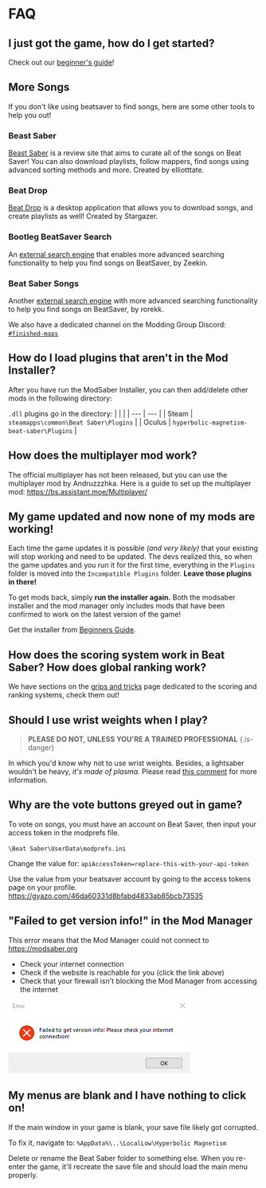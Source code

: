 <!-- TITLE: FAQ -->
<!-- SUBTITLE: Frequently Asked Questions! -->
# FAQ
## I just got the game, how do I get started?
Check out our [beginner's guide](beginners-guide)!

## More Songs
If you don't like using beatsaver to find songs, here are some other tools to help you out!

### Beast Saber
[Beast Saber](https://www.bsaber.com) is a review site that aims to curate all of the songs on Beat Saver! You can also download playlists, follow mappers, find songs using advanced sorting methods and more. Created by elliotttate.

### Beat Drop
[Beat Drop](https://bsaber.com/beatdrop/) is a desktop application that allows you to download songs, and create playlists as well! Created by Stargazer.

### Bootleg BeatSaver Search
An [external search engine](http://bootleg-beatsaver.com/) that enables more advanced searching functionality to help you find songs on BeatSaver, by Zeekin.

### Beat Saber Songs
Another [external search engine](https://beatsaber-songs.herokuapp.com/) with more advanced searching functionality to help you find songs on BeatSaver, by rorekk.

We also have a dedicated channel on the Modding Group Discord: [`#finished-maps`](https://discordapp.com/channels/441805394323439646/442342190060929055/)

## How do I load plugins that aren't in the Mod Installer?

After you have run the ModSaber Installer, you can then add/delete other mods in the following directory:

`.dll` plugins go in the directory:
|  |  |
| --- | --- |
| Steam | `steamapps\common\Beat Saber\Plugins` |
| Oculus | `hyperbolic-magnetism-beat-saber\Plugins` |


## How does the multiplayer mod work?

The official multiplayer has not been released, but you can use the multiplayer mod by Andruzzzhka.
Here is a guide to set up the multiplayer mod: https://bs.assistant.moe/Multiplayer/

## My game updated and now none of my mods are working!
Each time the game updates it is possible *(and very likely)* that your existing will stop working and need to be updated.
The devs realized this, so when the game updates and you run it for the first time, everything in the `Plugins` folder is moved into the `Incompatible Plugins` folder. **Leave those plugins in there!**

To get mods back, simply **run the installer again.**
Both the modsaber installer and the mod manager only includes mods that have been confirmed to work on the latest version of the game!

Get the installer from [Beginners Guide](beginners-guide).

## How does the scoring system work in Beat Saber? How does global ranking work?
We have sections on the [grips and tricks](grips-and-tricks) page dedicated to the scoring and ranking systems, check them out!

## Should I use wrist weights when I play?
> **PLEASE DO NOT, UNLESS YOU'RE A TRAINED PROFESSIONAL**
{.is-danger}

In which you'd know why not to use wrist weights. Besides, a lightsaber wouldn't be heavy, *it's made of plasma.*
Please read [this comment](https://www.reddit.com/r/Vive/comments/8g9jgs/beat_saber_has_now_released/dya1yl7/) for more information.

## Why are the vote buttons greyed out in game?

To vote on songs, you must have an account on Beat Saver, then input your access token in the modprefs file.

`\Beat Saber\UserData\modprefs.ini`

Change the value for: `apiAccessToken=replace-this-with-your-api-token`

Use the value from your beatsaver account by going to the access tokens page on your profile.
https://gyazo.com/46da60331d8bfabd4833ab85bcb73535

## "Failed to get version info!" in the Mod Manager

This error means that the Mod Manager could not connect to https://modsaber.org
* Check your internet connection
* Check if the website is reachable for you (click the link above)
* Check that your firewall isn't blocking the Mod Manager from accessing the internet

![Mod Manager Error](/uploads/faq/mod-manager-error.png "Mod Manager Error")

## My menus are blank and I have nothing to click on!
If the main window in your game is blank, your save file likely got corrupted.

To fix it, navigate to:
`%AppData%\..\LocalLow\Hyperbolic Magnetism`

Delete or rename the Beat Saber folder to something else. When you re-enter the game, it'll recreate the save file and should load the main menu properly.